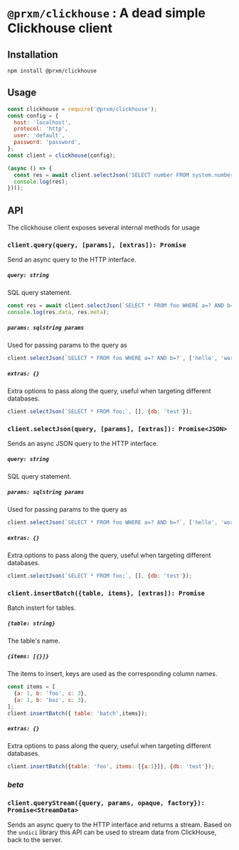 # `@prxm/clickhouse` : A dead simple Clickhouse client

## Installation
`npm install @prxm/clickhouse`

## Usage
```javascript
const clickhouse = require('@prxm/clickhouse');
const config = {
  host: 'localhost',
  protocol: 'http',
  user: 'default',
  password: 'password',
};
const client = clickhouse(config);

(async () => {
  const res = await client.selectJson('SELECT number FROM system.numbers LIMIT 10;');
  console.log(res);
})();
```

## API
The clickhouse client exposes several internal methods for usage

### `client.query(query, [params], [extras]): Promise`

Send an async query to the HTTP interface.

##### `query: string`
SQL query statement.

```javascript
const res = await client.selectJson(`SELECT * FROM foo WHERE a=? AND b=?`, ['hello', 'world']);
console.log(res.data, res.meta);
```

##### `params: sqlstring params`
Used for passing params to the query as
```javascript
client.selectJson(`SELECT * FROM foo WHERE a=? AND b=?`, ['hello', 'world']);
```

##### `extras: {}`
Extra options to pass along the query, useful when targeting different databases.
```javascript
client.selectJson(`SELECT * FROM foo;`, [], {db: 'test'});
```

### `client.selectJson(query, [params], [extras]): Promise<JSON>`
Sends an async JSON query to the HTTP interface.

##### `query: string`
SQL query statement.

##### `params: sqlstring params`
Used for passing params to the query as
```javascript
client.selectJson(`SELECT * FROM foo WHERE a=? AND b=?`, ['hello', 'world']);
```

##### `extras: {}`
Extra options to pass along the query, useful when targeting different databases.
```javascript
client.selectJson(`SELECT * FROM foo;`, [], {db: 'test'});
```

### `client.insertBatch({table, items}, [extras]): Promise`
Batch instert for tables.

##### `{table: string}`
The table's name.

##### `{items: [{}]}`
The items to insert, keys are used as the corresponding column names.

```javascript
const items = [
  {a: 1, b: 'foo', c: 3},
  {a: 1, b: 'baz', c: 3},
];
client.insertBatch({ table: 'batch',items});
```


##### `extras: {}`
Extra options to pass along the query, useful when targeting different databases.
```javascript
client.insertBatch({table: 'foo', items: [{a:1}]}, {db: 'test'});
```

### _beta_
### `client.queryStream({query, params, opaque, factory}): Promise<StreamData>`
Sends an async query to the HTTP interface and returns a stream.
Based on the `undici` library this API can be used to stream data from ClickHouse, back to the server.
